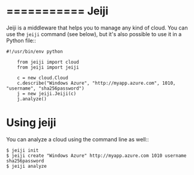 ===========
Jeiji
===========

Jeiji is a middleware that helps you to manage any kind of cloud. You can use the ``jeiji`` command (see
below), but it's also possible to use it in a Python file::

	#!/usr/bin/env python

    	from jeiji import cloud
    	from jeiji import jeiji

    	c = new cloud.Cloud
    	c.describe("Windows Azure", "http://myapp.azure.com", 1010, "username", "sha256password")
    	j = new jeiji.Jeiji(c)
    	j.analyze()

Using jeiji
=========

You can analyze a cloud using the command line as well::

	$ jeiji init
	$ jeiji create "Windows Azure" http://myapp.azure.com 1010 username sha256password
	$ jeiji analyze
